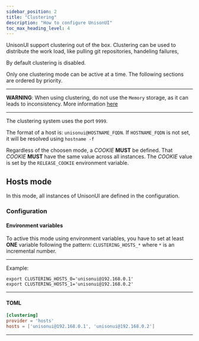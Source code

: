 ```yaml
---
sidebar_position: 2
title: "Clustering"
description: "How to configure UnisonUI"
toc_max_heading_level: 4
---
```


UnisonUI support clustering out of the box.
Clustering can be used to distribute the work load,
like pulling git repositories, handeling failures,

By default clustering is disabled.

Only one clustering mode can be active at a time.
The following sections are ordered by priority.

----

__WARNING__: When using clustering, do not use the `Memory` storage, as it can
leads to inconsistency. More information [here](storage.md)

----

The clustering system uses the port `9999`.

The format of a host is: `unisonui@HOSTNAME_FQDN`.
If `HOSTNAME_FQDN` is not set, it will be resolved using `hostname -f`

Regardless of the choosen mode, a *COOKIE* __MUST__ be defined.
That *COOKIE* __MUST__ have the same value across all instances.
The *COOKIE* value is set by the `RELEASE_COOKIE` environment variable.

## Hosts mode

In this mode, all instances of UnisonUI are defined in the configuration.

### Configuration

#### Environment variables

To active this mode using environment variables, you have to set at least
__ONE__ variable following the pattern: `CLUSTERING_HOSTS_*` where `*`
is an incremental number.

----

Example:

```shell
export CLUSTERING_HOSTS_0='unisonui@192.168.0.1'
export CLUSTERING_HOSTS_1='unisonui@192.168.0.2'
```

----

#### TOML

```toml
[clustering]
provider = 'hosts'
hosts = ['unisonui@192.168.0.1', 'unisonui@192.168.0.2']
```

----
